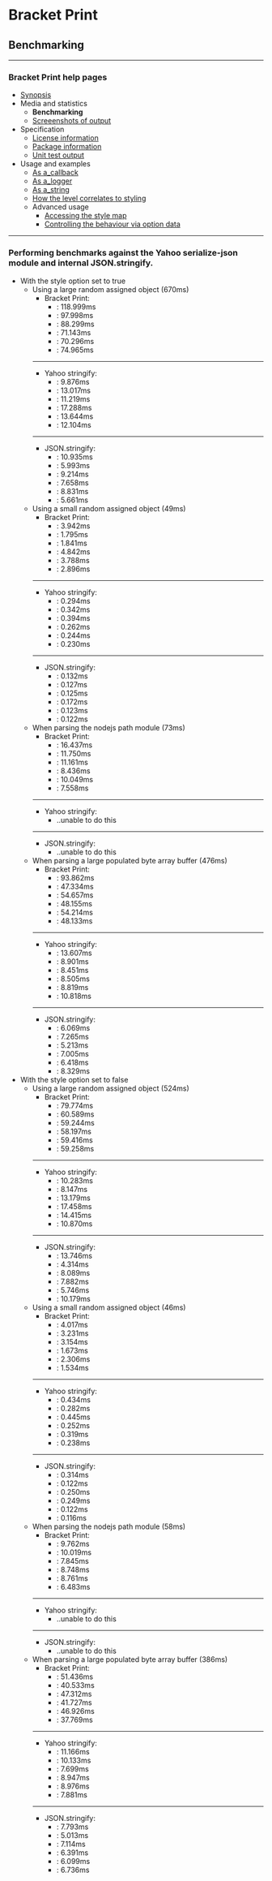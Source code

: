 # Bracket Print
## Benchmarking

---
### Bracket Print help pages
* [Synopsis](https://github.com/restarian/bracket_print/blob/master/docs/synopsis.md)
* Media and statistics
  * **Benchmarking**
  * [Screeenshots of output](https://github.com/restarian/bracket_print/blob/master/docs/media_and_statistics/screeenshots_of_output.md)
* Specification
  * [License information](https://github.com/restarian/bracket_print/blob/master/docs/specification/license_information.md)
  * [Package information](https://github.com/restarian/bracket_print/blob/master/docs/specification/package_information.md)
  * [Unit test output](https://github.com/restarian/bracket_print/blob/master/docs/specification/unit_test_output.md)
* Usage and examples
  * [As a_callback](https://github.com/restarian/bracket_print/blob/master/docs/usage_and_examples/as_a_callback.md)
  * [As a_logger](https://github.com/restarian/bracket_print/blob/master/docs/usage_and_examples/as_a_logger.md)
  * [As a_string](https://github.com/restarian/bracket_print/blob/master/docs/usage_and_examples/as_a_string.md)
  * [How the level correlates to styling](https://github.com/restarian/bracket_print/blob/master/docs/usage_and_examples/how_the_level_correlates_to_styling.md)
  * Advanced usage
    * [Accessing the style map](https://github.com/restarian/bracket_print/blob/master/docs/usage_and_examples/advanced_usage/accessing_the_style_map.md)
    * [Controlling the behaviour via option data](https://github.com/restarian/bracket_print/blob/master/docs/usage_and_examples/advanced_usage/controlling_the_behaviour_via_option_data.md)

---


### Performing benchmarks against the Yahoo serialize-json module and internal JSON.stringify.

* With the style option set to true
	* Using a large random assigned object (670ms)
		* Bracket Print:
			* : 118.999ms
			* : 97.998ms
			* : 88.299ms
			* : 71.143ms
			* : 70.296ms
			* : 74.965ms
		---------------------
		* Yahoo stringify:
			* : 9.876ms
			* : 13.017ms
			* : 11.219ms
			* : 17.288ms
			* : 13.644ms
			* : 12.104ms
		---------------------
		* JSON.stringify:
			* : 10.935ms
			* : 5.993ms
			* : 9.214ms
			* : 7.658ms
			* : 8.831ms
			* : 5.661ms
	* Using a small random assigned object (49ms)
		* Bracket Print:
			* : 3.942ms
			* : 1.795ms
			* : 1.841ms
			* : 4.842ms
			* : 3.788ms
			* : 2.896ms
		---------------------
		* Yahoo stringify:
			* : 0.294ms
			* : 0.342ms
			* : 0.394ms
			* : 0.262ms
			* : 0.244ms
			* : 0.230ms
		---------------------
		* JSON.stringify:
			* : 0.132ms
			* : 0.127ms
			* : 0.125ms
			* : 0.172ms
			* : 0.123ms
			* : 0.122ms
	* When parsing the nodejs path module (73ms)
		* Bracket Print:
			* : 16.437ms
			* : 11.750ms
			* : 11.161ms
			* : 8.436ms
			* : 10.049ms
			* : 7.558ms
		---------------------
		* Yahoo stringify:
			* ..unable to do this
		---------------------
		* JSON.stringify:
			* ..unable to do this
	* When parsing a large populated byte array buffer (476ms)
		* Bracket Print:
			* : 93.862ms
			* : 47.334ms
			* : 54.657ms
			* : 48.155ms
			* : 54.214ms
			* : 48.133ms
		---------------------
		* Yahoo stringify:
			* : 13.607ms
			* : 8.901ms
			* : 8.451ms
			* : 8.505ms
			* : 8.819ms
			* : 10.818ms
		---------------------
		* JSON.stringify:
			* : 6.069ms
			* : 7.265ms
			* : 5.213ms
			* : 7.005ms
			* : 6.418ms
			* : 8.329ms
* With the style option set to false
	* Using a large random assigned object (524ms)
		* Bracket Print:
			* : 79.774ms
			* : 60.589ms
			* : 59.244ms
			* : 58.197ms
			* : 59.416ms
			* : 59.258ms
		---------------------
		* Yahoo stringify:
			* : 10.283ms
			* : 8.147ms
			* : 13.179ms
			* : 17.458ms
			* : 14.415ms
			* : 10.870ms
		---------------------
		* JSON.stringify:
			* : 13.746ms
			* : 4.314ms
			* : 8.089ms
			* : 7.882ms
			* : 5.746ms
			* : 10.179ms
	* Using a small random assigned object (46ms)
		* Bracket Print:
			* : 4.017ms
			* : 3.231ms
			* : 3.154ms
			* : 1.673ms
			* : 2.306ms
			* : 1.534ms
		---------------------
		* Yahoo stringify:
			* : 0.434ms
			* : 0.282ms
			* : 0.445ms
			* : 0.252ms
			* : 0.319ms
			* : 0.238ms
		---------------------
		* JSON.stringify:
			* : 0.314ms
			* : 0.122ms
			* : 0.250ms
			* : 0.249ms
			* : 0.122ms
			* : 0.116ms
	* When parsing the nodejs path module (58ms)
		* Bracket Print:
			* : 9.762ms
			* : 10.019ms
			* : 7.845ms
			* : 8.748ms
			* : 8.761ms
			* : 6.483ms
		---------------------
		* Yahoo stringify:
			* ..unable to do this
		---------------------
		* JSON.stringify:
			* ..unable to do this
	* When parsing a large populated byte array buffer (386ms)
		* Bracket Print:
			* : 51.436ms
			* : 40.533ms
			* : 47.312ms
			* : 41.727ms
			* : 46.926ms
			* : 37.769ms
		---------------------
		* Yahoo stringify:
			* : 11.166ms
			* : 10.133ms
			* : 7.699ms
			* : 8.947ms
			* : 8.976ms
			* : 7.881ms
		---------------------
		* JSON.stringify:
			* : 7.793ms
			* : 5.013ms
			* : 7.114ms
			* : 6.391ms
			* : 6.099ms
			* : 6.736ms
